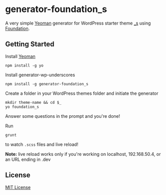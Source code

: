 # generator-foundation_s

A very simple [Yeoman](http://yeoman.io) generator for WordPress starter theme [_s](github.com/automattic/_s) using [Foundation](http://foundation.zurb.com/).


## Getting Started

Install [Yeoman](http://yeoman.io)

```
npm install -g yo
```

Install generator-wp-underscores

```
npm install -g generator-foundation_s
```

Create a folder in your WordPress themes folder and initiate the generator

```
mkdir theme-name && cd $_
yo foundation_s
```

Answer some questions in the prompt and you're done!

Run

```
grunt
```
to watch `.scss` files and live reload!

**Note:** live reload works only if you're working on localhost, 192.168.50.4, or an URL ending in .dev

## License

[MIT License](http://en.wikipedia.org/wiki/MIT_License)
